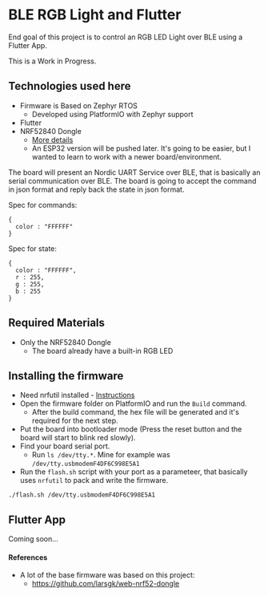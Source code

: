 # BLE RGB Light and Flutter

End goal of this project is to control an RGB LED Light over BLE using a Flutter App.

This is a Work in Progress.

## Technologies used here

* Firmware is Based on Zephyr RTOS
  * Developed using PlatformIO with Zephyr support
* Flutter
* NRF52840 Dongle
  * [More details](https://www.nordicsemi.com/Software-and-tools/Development-Kits/nRF52840-Dongle)
  * An ESP32 version will be pushed later. It's going to be easier, but I wanted to learn to work with a newer board/environment.

The board will present an Nordic UART Service over BLE, that is basically an serial communication over BLE. The board is going to accept the command in json format and reply back the state in json format.

Spec for commands:

```
{
  color : "FFFFFF"
}
```

Spec for state:

```
{
  color : "FFFFFF",
  r : 255,
  g : 255,
  b : 255
}
```

## Required Materials

* Only the NRF52840 Dongle
  * The board already have a built-in RGB LED

## Installing the firmware

* Need nrfutil installed - [Instructions](https://github.com/NordicSemiconductor/pc-nrfutil)
* Open the firmware folder on PlatformIO and run the `Build` command.
  * After the build command, the hex file will be generated and it's required for the next step.
* Put the board into bootloader mode (Press the reset button and the board will start to blink red slowly).
* Find your board serial port.
  * Run `ls /dev/tty.*`. Mine for example was `/dev/tty.usbmodemF4DF6C998E5A1`
* Run the `flash.sh` script with your port as a parameteer, that basically uses `nrfutil` to pack and write the firmware.
```
./flash.sh /dev/tty.usbmodemF4DF6C998E5A1
```

## Flutter App

Coming soon...

#### References

* A lot of the base firmware was based on this project:
  * https://github.com/larsgk/web-nrf52-dongle